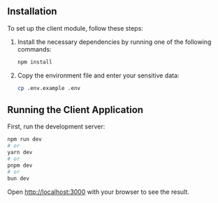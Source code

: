 ## Installation

To set up the client module, follow these steps:

1. Install the necessary dependencies by running one of the following commands:

   ```bash
   npm install
   ```

2. Copy the environment file and enter your sensitive data:

   ```bash
   cp .env.example .env
   ```

## Running the Client Application

First, run the development server:

```bash
npm run dev
# or
yarn dev
# or
pnpm dev
# or
bun dev
```

Open [http://localhost:3000](http://localhost:3000) with your browser to see the result.
